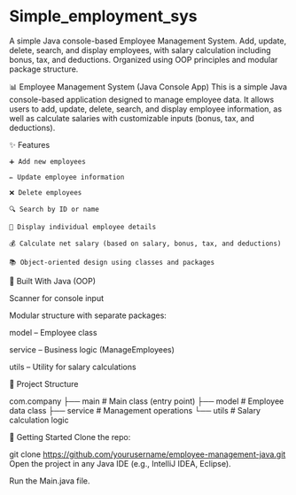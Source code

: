 # Simple_employment_sys
A simple Java console-based Employee Management System. Add, update, delete, search, and display employees, with salary calculation including bonus, tax, and deductions. Organized using OOP principles and modular package structure.


📊 Employee Management System (Java Console App)
This is a simple Java console-based application designed to manage employee data. It allows users to add, update, delete, search, and display employee information, as well as calculate salaries with customizable inputs (bonus, tax, and deductions).

✨ Features

    ➕ Add new employees
    
    ✏️ Update employee information
    
    ❌ Delete employees
    
    🔍 Search by ID or name
    
    📄 Display individual employee details
    
    💰 Calculate net salary (based on salary, bonus, tax, and deductions)
    
    📚 Object-oriented design using classes and packages

🧱 Built With
Java (OOP)

Scanner for console input

Modular structure with separate packages:

model – Employee class

service – Business logic (ManageEmployees)

utils – Utility for salary calculations

📂 Project Structure

com.company
├── main          # Main class (entry point)
├── model         # Employee data class
├── service       # Management operations
└── utils         # Salary calculation logic

🚀 Getting Started
Clone the repo:

git clone https://github.com/yourusername/employee-management-java.git
Open the project in any Java IDE (e.g., IntelliJ IDEA, Eclipse).

Run the Main.java file.
